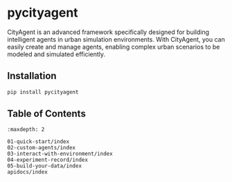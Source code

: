 # pycityagent

CityAgent is an advanced framework specifically designed for building intelligent agents in urban simulation environments. With CityAgent, you can easily create and manage agents, enabling complex urban scenarios to be modeled and simulated efficiently.

## Installation

```bash
pip install pycityagent
```

## Table of Contents

```{toctree}
:maxdepth: 2

01-quick-start/index
02-custom-agents/index
03-interact-with-environment/index
04-experiment-record/index
05-build-your-data/index
apidocs/index
```
